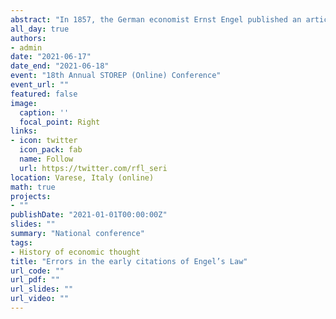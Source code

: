 ```yaml
---
abstract: "In 1857, the German economist Ernst Engel published an article, under the title 'Die vorherrschenden Gewerbszweige in den Gerichtsämtern mit Beziehung auf die Productions- und Consumtionsverhältnisse des Königreichs Sachsen', in the journal <i>Zeitschrift des Statistischen Bureaus des Königlich Sächsischen Ministeriums des Innern</i>. This article was at the origin of the so-called Engel’s Law.  Engel republished his findings in several other forms: one time in French in <i>Bulletin de l'institut international de statistique</i> in 1887, as a book in German in 1895, again in German in <i>Bulletin de l'institut international de statistique</i> in 1895. Despite the difficulty in accessing a copy of the original article, several authors cited it. In this paper, we identify some recurring errors in these citations of the 1857 paper and we try to reconstruct their origin."
all_day: true
authors:
- admin
date: "2021-06-17"
date_end: "2021-06-18"
event: "18th Annual STOREP (Online) Conference"
event_url: ""
featured: false
image:
  caption: ''
  focal_point: Right
links:
- icon: twitter
  icon_pack: fab
  name: Follow
  url: https://twitter.com/rfl_seri
location: Varese, Italy (online)
math: true
projects:
- ""
publishDate: "2021-01-01T00:00:00Z"
slides: ""
summary: "National conference"
tags:
- History of economic thought
title: "Errors in the early citations of Engel’s Law"
url_code: ""
url_pdf: ""
url_slides: ""
url_video: ""
---
```

